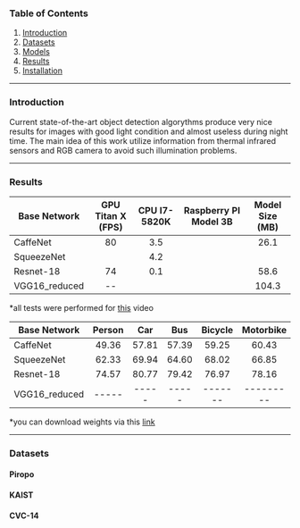 ### Table of Contents
1. [Introduction](#introduction)
2. [Datasets](#datasets)
3. [Models](#models)
4. [Results](#results)
5. [Installation](#installation)

------
### Introduction


Current state-of-the-art object detection algorythms produce very nice results for images with good light condition and almost useless during night time. The main idea of this work utilize information from thermal infrared sensors and RGB camera to avoid such illumination problems. 

------
### Results

| Base Network  | GPU Titan X (FPS)  | CPU I7-5820K  | Raspberry PI Model 3B| Model Size (MB)|
| ------------- | :----------: | :-------------------: | :------------: | :--:  |
| CaffeNet      | 80           |      3.5              |                | 26.1  |
| SqueezeNet    |              |      4.2              |                |       |
| Resnet-18     | 74           |      0.1              |                | 58.6  |
| VGG16_reduced | --           |                       |                | 104.3 |

*all tests were performed for [this](https://www.youtube.com/watch?v=h0qhZK0eGZY) video



|Base Network                       | Person | Car  | Bus | Bicycle | Motorbike | Train | Aeroplane | AP |
| --------------------------------- | :----: | :--: | :---: | :---: | :---: | :---: | :---: | :---: |
|CaffeNet                           | 49.36 | 57.81 | 57.39 | 59.25 | 60.43 | 62.19 | 52.62 | 44.61 |
|SqueezeNet                         | 62.33 | 69.94 | 64.60 | 68.02 | 66.85 | 69.63 | 63.02 |       |
|Resnet-18                          | 74.57 | 80.77 | 79.42 | 76.97 | 78.16 | 79.20 | 71.18 | 68.37 |
|VGG16_reduced                      | ----- | ----- | ----- |-------|---------|-----  |---------|------|

*you can download weights via this [link](https://goo.gl/Uwyom7) 

------
### Datasets

#### Piropo
#### KAIST
#### CVC-14

